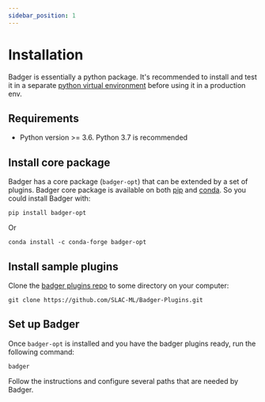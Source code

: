 ```yaml
---
sidebar_position: 1
---
```


# Installation

Badger is essentially a python package. It's recommended to install and test it in a separate [python virtual environment](https://docs.python.org/3/library/venv.html) before using it in a production env.

## Requirements

- Python version >= 3.6. Python 3.7 is recommended

## Install core package

Badger has a core package (`badger-opt`) that can be extended by a set of plugins. Badger core package is available on both [pip](https://pypi.org/project/badger-opt/) and [conda](https://anaconda.org/conda-forge/badger-opt). So you could install Badger with:

```shell
pip install badger-opt
```

Or

```shell
conda install -c conda-forge badger-opt
```

## Install sample plugins

Clone the [badger plugins repo](https://github.com/SLAC-ML/Badger-Plugins) to some directory on your computer:

```shell
git clone https://github.com/SLAC-ML/Badger-Plugins.git
```

## Set up Badger

Once `badger-opt` is installed and you have the badger plugins ready, run the following command:

```shell
badger
```

Follow the instructions and configure several paths that are needed by Badger.
